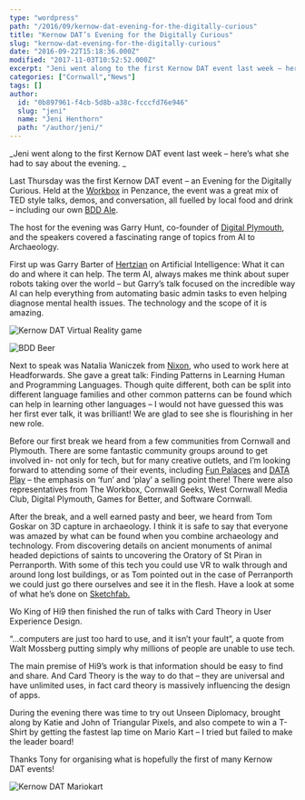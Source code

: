 ```yaml
---
type: "wordpress"
path: "/2016/09/kernow-dat-evening-for-the-digitally-curious"
title: "Kernow DAT’s Evening for the Digitally Curious"
slug: "kernow-dat-evening-for-the-digitally-curious"
date: "2016-09-22T15:18:36.000Z"
modified: "2017-11-03T10:52:52.000Z"
excerpt: "Jeni went along to the first Kernow DAT event last week – here’s what she had to say about the evening.  Last Thursday was the first Kernow DAT event – an Evening for the Digitally Curious. Held at the Workbox in Penzance, the event was a great mix of TED style talks, demos, and conversation, all fuelled …"
categories: ["Cornwall","News"]
tags: []
author:
  id: "0b897961-f4cb-5d8b-a38c-fcccfd76e946"
  slug: "jeni"
  name: "Jeni Henthorn"
  path: "/author/jeni/"
---
```

_Jeni went along to the first Kernow DAT event last week – here’s what she had to say about the evening. _

Last Thursday was the first Kernow DAT event – an Evening for the Digitally Curious. Held at the [Workbox](http://theworkbox.com/) in Penzance, the event was a great mix of TED style talks, demos, and conversation, all fuelled by local food and drink – including our own [BDD Ale](https://www.headforwards.com/2016/08/bdd/).

The host for the evening was Garry Hunt, co-founder of [Digital Plymouth](https://www.digitalplymouth.com/), and the speakers covered a fascinating range of topics from AI to Archaeology.

First up was Garry Barter of [Hertzian](http://www.hertzian.co.uk/) on Artificial Intelligence: What it can do and where it can help. The term AI, always makes me think about super robots taking over the world – but Garry’s talk focused on the incredible way AI can help everything from automating basic admin tasks to even helping diagnose mental health issues. The technology and the scope of it is amazing.

![Kernow DAT Virtual Reality game](/wp-content/uploads/2016/09/Headforwards-kernowdat-vrgame.jpg)

![BDD Beer](/wp-content/uploads/2016/09/Headforwards-kernowdat-bddbeer2.jpg)

Next to speak was Natalia Waniczek from [Nixon](http://www.nixondesign.com/), who used to work here at Headforwards. She gave a great talk: Finding Patterns in Learning Human and Programming Languages. Though quite different, both can be split into different language families and other common patterns can be found which can help in learning other languages – I would not have guessed this was her first ever talk, it was brilliant! We are glad to see she is flourishing in her new role.

Before our first break we heard from a few communities from Cornwall and Plymouth. There are some fantastic community groups around to get involved in- not only for tech, but for many creative outlets, and I’m looking forward to attending some of their events, including [Fun Palaces](http://funpalaces.co.uk/) and [DATA Play](http://plymouth.thedata.place/) – the emphasis on ‘fun’ and ‘play’ a selling point there! There were also representatives from The Workbox, Cornwall Geeks, West Cornwall Media Club, Digital Plymouth, Games for Better, and Software Cornwall.

After the break, and a well earned pasty and beer, we heard from Tom Goskar on 3D capture in archaeology. I think it is safe to say that everyone was amazed by what can be found when you combine archaeology and technology. From discovering details on ancient monuments of animal headed depictions of saints to uncovering the Oratory of St Piran in Perranporth. With some of this tech you could use VR to walk through and around long lost buildings, or as Tom pointed out in the case of Perranporth we could just go there ourselves and see it in the flesh. Have a look at some of what he’s done on [Sketchfab.](https://sketchfab.com/tomgoskar)

Wo King of Hi9 then finished the run of talks with Card Theory in User Experience Design.

“…computers are just too hard to use, and it isn’t your fault”, a quote from Walt Mossberg putting simply why millions of people are unable to use tech.

The main premise of Hi9’s work is that information should be easy to find and share. And Card Theory is the way to do that – they are universal and have unlimited uses, in fact card theory is massively influencing the design of apps.

During the evening there was time to try out Unseen Diplomacy, brought along by Katie and John of Triangular Pixels, and also compete to win a T-Shirt by getting the fastest lap time on Mario Kart – I tried but failed to make the leader board!

Thanks Tony for organising what is hopefully the first of many Kernow DAT events!

![Kernow DAT Mariokart](/wp-content/uploads/2016/09/Headforwards-kernowdat-mariokart.jpg)